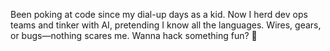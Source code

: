  Been poking at code since my dial-up days as a kid. Now I herd dev ops teams and tinker with AI, pretending I know all the languages. Wires, gears, or bugs—nothing scares me. Wanna hack something fun? :punch:

<!---
maverick-tr/maverick-tr is a ✨ special ✨ repository because its `README.md` (this file) appears on your GitHub profile.
You can click the Preview link to take a look at your changes.
--->
